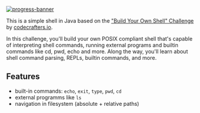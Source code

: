 [![progress-banner](https://backend.codecrafters.io/progress/shell/f8b2571f-de6b-4622-bbe9-edca1b935fd9)](https://app.codecrafters.io/users/s-heim-dev)

This is a simple shell in Java based on the
["Build Your Own Shell" Challenge](https://app.codecrafters.io/courses/shell/overview) by [codecrafters.io](https://codecrafters.io).

In this challenge, you'll build your own POSIX compliant shell that's capable of
interpreting shell commands, running external programs and builtin commands like
cd, pwd, echo and more. Along the way, you'll learn about shell command parsing,
REPLs, builtin commands, and more.

## Features

- built-in commands: `echo`, `exit`, `type`, `pwd`, `cd`
- external programms like `ls`
- navigation in filesystem (absolute + relative paths)
